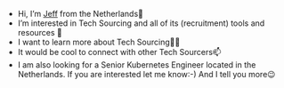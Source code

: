 - Hi, I’m <a href="https://www.linkedin.com/in/jeffrey-de-wit-van-huissteden-7646876/" rel="nofollow">Jeff</a> from the Netherlands👋
- I’m interested in Tech Sourcing and all of its (recruitment) tools and resources 👀
- I want to learn more about Tech Sourcing🕵️‍♀️
-  It would be cool to connect with other Tech Sourcers📫
-  I am also looking for a Senior Kubernetes Engineer located in the Netherlands. If you are interested let me know:-) And I tell you more😉
